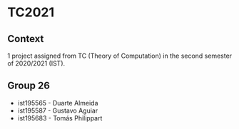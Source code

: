 # TC2021

## Context
1 project assigned from TC (Theory of Computation) in the second semester of 2020/2021 (IST).

## Group 26
- ist195565 - Duarte Almeida
- ist195587 - Gustavo Aguiar
- ist195683 - Tomás Philippart
